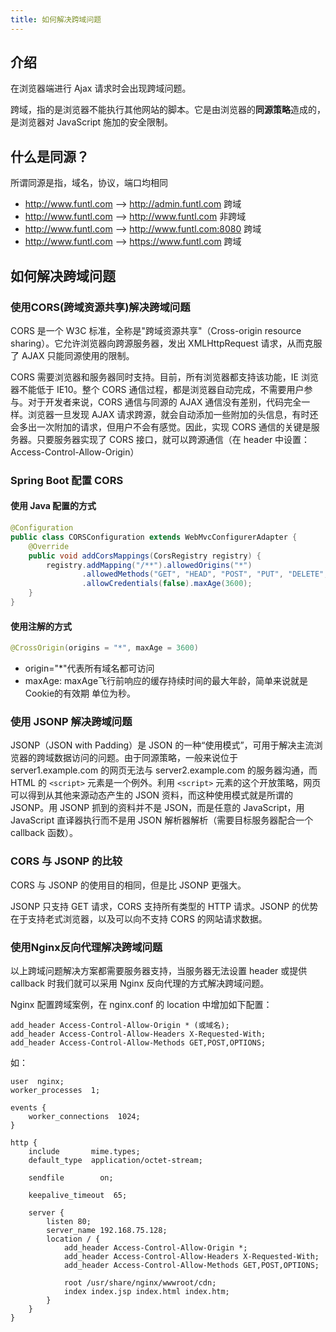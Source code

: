 ```yaml
---
title: 如何解决跨域问题
---
```


## 介绍
在浏览器端进行 Ajax 请求时会出现跨域问题。

跨域，指的是浏览器不能执行其他网站的脚本。它是由浏览器的**同源策略**造成的，是浏览器对 JavaScript 施加的安全限制。

## 什么是同源？
所谓同源是指，域名，协议，端口均相同
- http://www.funtl.com --> http://admin.funtl.com 跨域
- http://www.funtl.com --> http://www.funtl.com 非跨域
- http://www.funtl.com --> http://www.funtl.com:8080 跨域
- http://www.funtl.com --> https://www.funtl.com 跨域

## 如何解决跨域问题

### 使用CORS(跨域资源共享)解决跨域问题
CORS 是一个 W3C 标准，全称是"跨域资源共享"（Cross-origin resource sharing）。它允许浏览器向跨源服务器，发出 XMLHttpRequest 请求，从而克服了 AJAX 只能同源使用的限制。

CORS 需要浏览器和服务器同时支持。目前，所有浏览器都支持该功能，IE 浏览器不能低于 IE10。整个 CORS 通信过程，都是浏览器自动完成，不需要用户参与。对于开发者来说，CORS 通信与同源的 AJAX 通信没有差别，代码完全一样。浏览器一旦发现 AJAX 请求跨源，就会自动添加一些附加的头信息，有时还会多出一次附加的请求，但用户不会有感觉。因此，实现 CORS 通信的关键是服务器。只要服务器实现了 CORS 接口，就可以跨源通信（在 header 中设置：Access-Control-Allow-Origin）

### Spring Boot 配置 CORS
#### 使用 Java 配置的方式
```java
@Configuration
public class CORSConfiguration extends WebMvcConfigurerAdapter {
    @Override
    public void addCorsMappings(CorsRegistry registry) {
        registry.addMapping("/**").allowedOrigins("*")
                .allowedMethods("GET", "HEAD", "POST", "PUT", "DELETE", "OPTIONS")
                .allowCredentials(false).maxAge(3600);
    }
}
```

#### 使用注解的方式
```java
@CrossOrigin(origins = "*", maxAge = 3600)
```
- origin="*"代表所有域名都可访问
- maxAge: maxAge飞行前响应的缓存持续时间的最大年龄，简单来说就是Cookie的有效期 单位为秒。


### 使用 JSONP 解决跨域问题
JSONP（JSON with Padding）是 JSON 的一种“使用模式”，可用于解决主流浏览器的跨域数据访问的问题。由于同源策略，一般来说位于 server1.example.com 的网页无法与 server2.example.com 的服务器沟通，而 HTML 的 `<script>` 元素是一个例外。利用 `<script>` 元素的这个开放策略，网页可以得到从其他来源动态产生的 JSON 资料，而这种使用模式就是所谓的 JSONP。用 JSONP 抓到的资料并不是 JSON，而是任意的 JavaScript，用 JavaScript 直译器执行而不是用 JSON 解析器解析（需要目标服务器配合一个 callback 函数）。

### CORS 与 JSONP 的比较
CORS 与 JSONP 的使用目的相同，但是比 JSONP 更强大。

JSONP 只支持 GET 请求，CORS 支持所有类型的 HTTP 请求。JSONP 的优势在于支持老式浏览器，以及可以向不支持 CORS 的网站请求数据。

### 使用Nginx反向代理解决跨域问题
以上跨域问题解决方案都需要服务器支持，当服务器无法设置 header 或提供 callback 时我们就可以采用 Nginx 反向代理的方式解决跨域问题。

Nginx 配置跨域案例，在 nginx.conf 的 location 中增加如下配置：

```
add_header Access-Control-Allow-Origin * (或域名);
add_header Access-Control-Allow-Headers X-Requested-With;
add_header Access-Control-Allow-Methods GET,POST,OPTIONS;
```

如：

```
user  nginx;
worker_processes  1;

events {
    worker_connections  1024;
}

http {
    include       mime.types;
    default_type  application/octet-stream;

    sendfile        on;

    keepalive_timeout  65;

    server {
        listen 80;
        server_name 192.168.75.128;
        location / {
            add_header Access-Control-Allow-Origin *;
            add_header Access-Control-Allow-Headers X-Requested-With;
            add_header Access-Control-Allow-Methods GET,POST,OPTIONS;

            root /usr/share/nginx/wwwroot/cdn;
            index index.jsp index.html index.htm;
        }
    }
}
```